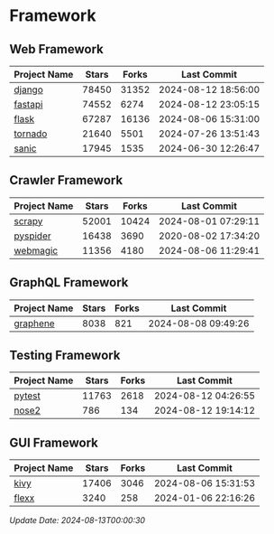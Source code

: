 # Framework

## Web Framework
| Project Name | Stars | Forks | Last Commit |
| ------------ | ----- | ----- | ----------- |
| [django](https://github.com/django/django) | 78450 | 31352 | 2024-08-12 18:56:00 |
| [fastapi](https://github.com/fastapi/fastapi) | 74552 | 6274 | 2024-08-12 23:05:15 |
| [flask](https://github.com/pallets/flask) | 67287 | 16136 | 2024-08-06 15:31:00 |
| [tornado](https://github.com/tornadoweb/tornado) | 21640 | 5501 | 2024-07-26 13:51:43 |
| [sanic](https://github.com/sanic-org/sanic) | 17945 | 1535 | 2024-06-30 12:26:47 |

## Crawler Framework
| Project Name | Stars | Forks | Last Commit |
| ------------ | ----- | ----- | ----------- |
| [scrapy](https://github.com/scrapy/scrapy) | 52001 | 10424 | 2024-08-01 07:29:11 |
| [pyspider](https://github.com/binux/pyspider) | 16438 | 3690 | 2020-08-02 17:34:20 |
| [webmagic](https://github.com/code4craft/webmagic) | 11356 | 4180 | 2024-08-06 11:29:41 |

## GraphQL Framework
| Project Name | Stars | Forks | Last Commit |
| ------------ | ----- | ----- | ----------- |
| [graphene](https://github.com/graphql-python/graphene) | 8038 | 821 | 2024-08-08 09:49:26 |

## Testing Framework
| Project Name | Stars | Forks | Last Commit |
| ------------ | ----- | ----- | ----------- |
| [pytest](https://github.com/pytest-dev/pytest) | 11763 | 2618 | 2024-08-12 04:26:55 |
| [nose2](https://github.com/nose-devs/nose2) | 786 | 134 | 2024-08-12 19:14:12 |

## GUI Framework
| Project Name | Stars | Forks | Last Commit |
| ------------ | ----- | ----- | ----------- |
| [kivy](https://github.com/kivy/kivy) | 17406 | 3046 | 2024-08-06 15:31:53 |
| [flexx](https://github.com/flexxui/flexx) | 3240 | 258 | 2024-01-06 22:16:26 |

*Update Date: 2024-08-13T00:00:30*
